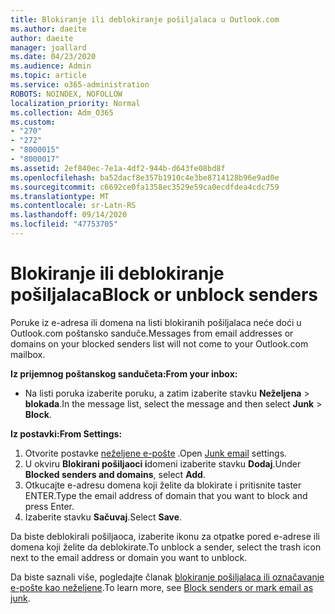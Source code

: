 ```yaml
---
title: Blokiranje ili deblokiranje pošiljalaca u Outlook.com
ms.author: daeite
author: daeite
manager: joallard
ms.date: 04/23/2020
ms.audience: Admin
ms.topic: article
ms.service: o365-administration
ROBOTS: NOINDEX, NOFOLLOW
localization_priority: Normal
ms.collection: Adm_O365
ms.custom:
- "270"
- "272"
- "8000015"
- "8000017"
ms.assetid: 2ef840ec-7e1a-4df2-944b-d643fe08bd8f
ms.openlocfilehash: ba52dacf8e357b1910c4e3be8714128b96e9ad0e
ms.sourcegitcommit: c6692ce0fa1358ec3529e59ca0ecdfdea4cdc759
ms.translationtype: MT
ms.contentlocale: sr-Latn-RS
ms.lasthandoff: 09/14/2020
ms.locfileid: "47753705"
---
```

# <a name="block-or-unblock-senders"></a><span data-ttu-id="20eeb-102">Blokiranje ili deblokiranje pošiljalaca</span><span class="sxs-lookup"><span data-stu-id="20eeb-102">Block or unblock senders</span></span>

<span data-ttu-id="20eeb-103">Poruke iz e-adresa ili domena na listi blokiranih pošiljalaca neće doći u Outlook.com poštansko sanduče.</span><span class="sxs-lookup"><span data-stu-id="20eeb-103">Messages from email addresses or domains on your blocked senders list will not come to your Outlook.com mailbox.</span></span>

<span data-ttu-id="20eeb-104">**Iz prijemnog poštanskog sandučeta:**</span><span class="sxs-lookup"><span data-stu-id="20eeb-104">**From your inbox:**</span></span>

- <span data-ttu-id="20eeb-105">Na listi poruka izaberite poruku, a zatim izaberite stavku **Neželjena**  >  **blokada**.</span><span class="sxs-lookup"><span data-stu-id="20eeb-105">In the message list, select the message and then select **Junk** > **Block**.</span></span>

<span data-ttu-id="20eeb-106">**Iz postavki:**</span><span class="sxs-lookup"><span data-stu-id="20eeb-106">**From Settings:**</span></span>

1. <span data-ttu-id="20eeb-107">Otvorite postavke [neželjene e-pošte](https://outlook.live.com/mail/options/mail/junkEmail) .</span><span class="sxs-lookup"><span data-stu-id="20eeb-107">Open [Junk email](https://outlook.live.com/mail/options/mail/junkEmail) settings.</span></span>
2. <span data-ttu-id="20eeb-108">U okviru **Blokirani pošiljaoci i**domeni izaberite stavku **Dodaj**.</span><span class="sxs-lookup"><span data-stu-id="20eeb-108">Under **Blocked senders and domains**, select **Add**.</span></span>
3. <span data-ttu-id="20eeb-109">Otkucajte e-adresu domena koji želite da blokirate i pritisnite taster ENTER.</span><span class="sxs-lookup"><span data-stu-id="20eeb-109">Type the email address of domain that you want to block and press Enter.</span></span>
4. <span data-ttu-id="20eeb-110">Izaberite stavku **Sačuvaj**.</span><span class="sxs-lookup"><span data-stu-id="20eeb-110">Select **Save**.</span></span>

<span data-ttu-id="20eeb-111">Da biste deblokirali pošiljaoca, izaberite ikonu za otpatke pored e-adrese ili domena koji želite da deblokirate.</span><span class="sxs-lookup"><span data-stu-id="20eeb-111">To unblock a sender, select the trash icon next to the email address or domain you want to unblock.</span></span>

<span data-ttu-id="20eeb-112">Da biste saznali više, pogledajte članak [blokiranje pošiljalaca ili označavanje e-pošte kao neželjene](https://support.office.com/article/a3ece97b-82f8-4a5e-9ac3-e92fa6427ae4?wt.mc_id=Office_Outlook_com_Alchemy).</span><span class="sxs-lookup"><span data-stu-id="20eeb-112">To learn more, see [Block senders or mark email as junk](https://support.office.com/article/a3ece97b-82f8-4a5e-9ac3-e92fa6427ae4?wt.mc_id=Office_Outlook_com_Alchemy).</span></span>